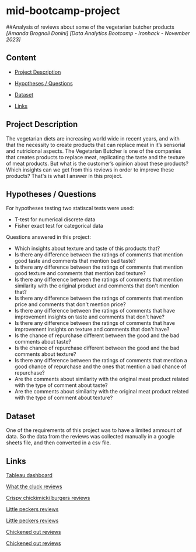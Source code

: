 # mid-bootcamp-project
##Analysis of reviews about some of the vegetarian butcher products
*[Amanda Brognoli Donini]*
*[Data Analytics Bootcamp - Ironhack - November 2023]*

## Content
- [Project Description](#project-description)


- [Hypotheses / Questions](#hypotheses-/-questions)
- [Dataset](#dataset)
- [Links](#links)

<a name="project-description"></a>

## Project Description

The vegetarian diets are increasing world wide in recent years, and with that the necessity to create products that can replace meat in it’s sensorial and nutricional aspects. The Vegetarian Butcher is one of the companies that creates products to replace meat, replicating the taste and the texture of meat products. But what is the customer’s opinion about these products? Which insights can we get from this reviews in order to improve these products? That's is what I answer in this project.  

<a name="hypotheses-/-questions"></a>

## Hypotheses / Questions

For hypotheses testing two statiscal tests were used: 
- T-test for numerical discrete data
- Fisher exact test for categorical data

Questions answered in this project:
- Which insights about texture and taste of this products that?
- Is there any difference between the ratings of comments that mention good taste and comments that mention bad taste?
- Is there any difference between the ratings of comments that mention good texture and comments that mention bad texture?
- Is there any difference between the ratings of comments that mention similarity with the original product and comments that don't mention that?
- Is there any difference between the ratings of comments that mention price and comments that don't mention price?
- Is there any difference between the ratings of comments that have improvement insights on taste and comments that don't have?
- Is there any difference between the ratings of comments that have improvement insights on texture and comments that don't have?
- Is the chance of repurchase different between the good and the bad comments about taste?
- Is the chance of repurchase different between the good and the bad comments about texture?
- Is there any difference between the ratings of comments that mention a good chance of repurchase and the ones that mention a bad chance of repurchase?
- Are the comments about similarity with the original meat product related with the type of comment about taste?
- Are the comments about similarity with the original meat product related with the type of comment about texture?

<a name="dataset"></a>

## Dataset

One of the requirements of this project was to have a limited ammount of data. So the data from the reviews was collected manually in a google sheets file, and then converted in a csv file.


<a name="links"></a>

## Links

[Tableau dashboard](https://public.tableau.com/app/profile/amanda.donini/viz/Midbootcampproject_16992855080980/Painel2)

[What the cluck reviews](https://www.abillion.com/products/the-vegetarian-butcher-what-the-cluck-10059146)

[Crispy chickimicki burgers reviews](https://www.abillion.com/products/the-vegetarian-butcher-crispy-chickimicki-burger-10248651)

[Little peckers reviews](https://www.abillion.com/products/the-vegetarian-butcher-little-peckers-10015655)

[Little peckers reviews](https://www.amazon.co.uk/Vegetarian-Butcher-Little-Peckers-180g/product-reviews/B093HN9MS8/ref=cm_cr_dp_d_show_all_btm?ie=UTF8&reviewerType=all_reviews)

[Chickened out reviews](https://www.abillion.com/products/the-vegetarian-butcher-little-peckers-10015655)

[Chickened out reviews](https://www.amazon.co.uk/Vegetarian-Butcher-Little-Peckers-180g/product-reviews/B093HN9MS8/ref=cm_cr_dp_d_show_all_btm?ie=UTF8&reviewerType=all_reviews)
  

